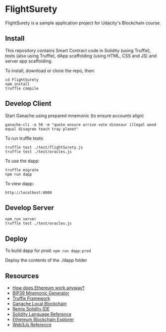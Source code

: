 # FlightSurety

FlightSurety is a sample application project for Udacity's Blockchain course.

## Install

This repository contains Smart Contract code in Solidity (using Truffle), tests (also using Truffle), dApp scaffolding (using HTML, CSS and JS) and server app scaffolding.

To install, download or clone the repo, then:
```shell
cd FlightSurety
npm install
truffle compile
```

## Develop Client

Start Ganache using prepared mnemonic (to ensure accounts align)
```
ganache-cli -a 50 -m "quote ensure arrive vote dinosaur illegal wood equal disagree teach tray planet"
```

To run truffle tests:
```shell
truffle test ./test/flightSurety.js
truffle test ./test/oracles.js
```

To use the dapp:

```shell
truffle migrate
npm run dapp
```

To view dapp:

`http://localhost:8000`

## Develop Server

```shell
npm run server
truffle test ./test/oracles.js
```

## Deploy

To build dapp for prod:
`npm run dapp:prod`

Deploy the contents of the ./dapp folder


## Resources

* [How does Ethereum work anyway?](https://medium.com/@preethikasireddy/how-does-ethereum-work-anyway-22d1df506369)
* [BIP39 Mnemonic Generator](https://iancoleman.io/bip39/)
* [Truffle Framework](http://truffleframework.com/)
* [Ganache Local Blockchain](http://truffleframework.com/ganache/)
* [Remix Solidity IDE](https://remix.ethereum.org/)
* [Solidity Language Reference](http://solidity.readthedocs.io/en/v0.4.24/)
* [Ethereum Blockchain Explorer](https://etherscan.io/)
* [Web3Js Reference](https://github.com/ethereum/wiki/wiki/JavaScript-API)

